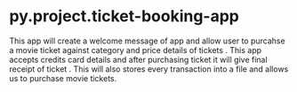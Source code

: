 # py.project.ticket-booking-app
This app will create a welcome message of app and allow user to purcahse a movie ticket against category and price details of tickets . This app accepts credits card details and after purchasing ticket it will give final receipt of ticket . This will also stores every transaction into a file and allows us to purchase movie tickets.
